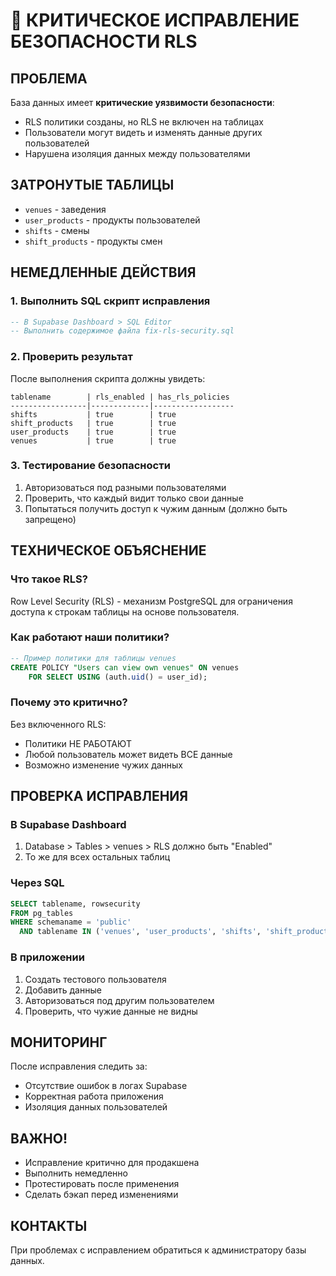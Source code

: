 # 🚨 КРИТИЧЕСКОЕ ИСПРАВЛЕНИЕ БЕЗОПАСНОСТИ RLS

## ПРОБЛЕМА
База данных имеет **критические уязвимости безопасности**:
- RLS политики созданы, но RLS не включен на таблицах
- Пользователи могут видеть и изменять данные других пользователей
- Нарушена изоляция данных между пользователями

## ЗАТРОНУТЫЕ ТАБЛИЦЫ
- `venues` - заведения
- `user_products` - продукты пользователей  
- `shifts` - смены
- `shift_products` - продукты смен

## НЕМЕДЛЕННЫЕ ДЕЙСТВИЯ

### 1. Выполнить SQL скрипт исправления
```sql
-- В Supabase Dashboard > SQL Editor
-- Выполнить содержимое файла fix-rls-security.sql
```

### 2. Проверить результат
После выполнения скрипта должны увидеть:
```
tablename        | rls_enabled | has_rls_policies
-----------------|-------------|------------------
shifts           | true        | true
shift_products   | true        | true  
user_products    | true        | true
venues           | true        | true
```

### 3. Тестирование безопасности
1. Авторизоваться под разными пользователями
2. Проверить, что каждый видит только свои данные
3. Попытаться получить доступ к чужим данным (должно быть запрещено)

## ТЕХНИЧЕСКОЕ ОБЪЯСНЕНИЕ

### Что такое RLS?
Row Level Security (RLS) - механизм PostgreSQL для ограничения доступа к строкам таблицы на основе пользователя.

### Как работают наши политики?
```sql
-- Пример политики для таблицы venues
CREATE POLICY "Users can view own venues" ON venues
    FOR SELECT USING (auth.uid() = user_id);
```

### Почему это критично?
Без включенного RLS:
- Политики НЕ РАБОТАЮТ
- Любой пользователь может видеть ВСЕ данные
- Возможно изменение чужих данных

## ПРОВЕРКА ИСПРАВЛЕНИЯ

### В Supabase Dashboard
1. Database > Tables > venues > RLS должно быть "Enabled"
2. То же для всех остальных таблиц

### Через SQL
```sql
SELECT tablename, rowsecurity 
FROM pg_tables 
WHERE schemaname = 'public' 
  AND tablename IN ('venues', 'user_products', 'shifts', 'shift_products');
```

### В приложении
1. Создать тестового пользователя
2. Добавить данные
3. Авторизоваться под другим пользователем
4. Проверить, что чужие данные не видны

## МОНИТОРИНГ

После исправления следить за:
- Отсутствие ошибок в логах Supabase
- Корректная работа приложения
- Изоляция данных пользователей

## ВАЖНО!
- Исправление критично для продакшена
- Выполнить немедленно
- Протестировать после применения
- Сделать бэкап перед изменениями

## КОНТАКТЫ
При проблемах с исправлением обратиться к администратору базы данных.
